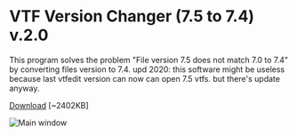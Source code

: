 # VTF Version Changer (7.5 to 7.4) v.2.0
This program solves the problem "File version 7.5 does not match 7.0 to 7.4" by converting files version to 7.4.
upd 2020: this software might be useless because last vtfedit version can now can open 7.5 vtfs. but there's update anyway.

[Download](https://github.com/antimYT/VTF-Version-Changer-7.5-to-7.4/releases) [~2402KB]

![Main window](https://raw.githubusercontent.com/antimYT/VTF-Version-Changer-7.5-to-7.4/master/preview.png)

